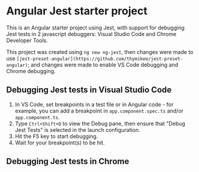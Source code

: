 # Angular Jest starter project

This is an Angular starter project using Jest, with support for debugging Jest tests in 2 javascript debuggers: Visual Studio Code and Chrome Developer Tools.

This project was created using `ng new ng-jest`, then changes were made to use `[jest-preset-angular](https://github.com/thymikee/jest-preset-angular)`; and changes were made to enable VS Code debugging and Chrome debugging.

## Debugging Jest tests in Visual Studio Code

1. In VS Code, set breakpoints in a test file or in Angular code - for example, you can add a breakpoint in `app.component.spec.ts` and/or `app.component.ts`.
2. Type `Ctrl+Shift+D` to view the Debug pane, then ensure that "Debug Jest Tests" is selected in the launch configuration.
3. Hit the F5 key to start debugging.
4. Wait for your breakpoint(s) to be hit.

## Debugging Jest tests in Chrome

